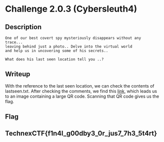 
# Challenge 2.0.3 (Cybersleuth4)

## Description
```
One of our best covert spy mysteriously disappears without any trace...
leaving behind just a photo.. Delve into the virtual world 
and help us in uncovering some of his secrets..

What does his last seen location tell you ..?
```
## Writeup
With the reference to the last seen location, we can check the contents of lastseen.txt. After checking the comments, we find this [link](https://i.ibb.co/5FQW7S5/osint2.png), which leads us to an image containing a large QR code. Scanning that QR code gives us the flag.
## Flag

## TechnexCTF{f1n4l_g00dby3_0r_jus7_7h3_5t4rt}

